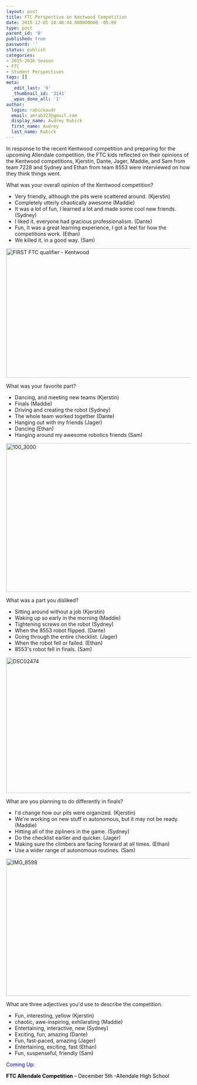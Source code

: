 ```yaml
---
layout: post
title: FTC Perspective on Kentwood Competition
date: 2015-12-05 10:40:44.000000000 -05:00
type: post
parent_id: '0'
published: true
password: ''
status: publish
categories:
- 2015-2016 Season
- FTC
- Student Perspectives
tags: []
meta:
  _edit_last: '9'
  _thumbnail_id: '3141'
  _wpas_done_all: '1'
author:
  login: rabickaudr
  email: amrab323@gmail.com
  display_name: Audrey Rabick
  first_name: Audrey
  last_name: Rabick
---
```

<p>In response to the recent Kentwood competition and preparing for the upcoming Allendale competition, the FTC kids reflected on their opinions of the Kentwood competitions, Kjerstin, Dante, Jager, Maddie, and Sam from team 7228 and Sydney and Ethan from team 8553 were interviewed on how they think things went.</p>
<p>What was your overall opinion of the Kentwood competition?</p>
<ul>
<li>Very friendly, although the pits were scattered around. (Kjerstin)</li>
<li>Completely utterly chaotically awesome (Maddie)</li>
<li>It was a lot of fun, I learned a lot and made some cool new friends. (Sydney)</li>
<li>I liked it, everyone had gracious professionalism. (Dante)</li>
<li>Fun, It was a great learning experience, I got a feel for how the competitions work. (Ethan)</li>
<li>We killed it, in a good way. (Sam)</li>
</ul>
<p><a href="http://strykeforce.org/wp-content/uploads/2015/11/2015-11-21_144825_05884_lr.jpg"><img class="aligncenter wp-image-3151" src="{{ site.baseurl }}/assets/images/2015-11-21_144825_05884_lr.jpg" alt="FIRST FTC qualifier - Kentwood" width="528" height="352" /></a></p>
<p>What was your favorite part?</p>
<ul>
<li>Dancing, and meeting new teams (Kjerstin)</li>
<li>Finals (Maddie)</li>
<li>Driving and creating the robot (Sydney)</li>
<li>The whole team worked together (Dante)</li>
<li>Hanging out with my friends (Jager)</li>
<li>Dancing (Ethan)</li>
<li>Hanging around my awesome robotics friends (Sam)</li>
</ul>
<p><a href="http://strykeforce.org/wp-content/uploads/2015/11/100_3000.jpg"><img class="aligncenter wp-image-3054" src="{{ site.baseurl }}/assets/images/100_3000.jpg" alt="100_3000" width="540" height="405" /></a></p>
<p>What was a part you disliked?</p>
<ul>
<li>Sitting around without a job (Kjerstin)</li>
<li>Waking up so early in the morning (Maddie)</li>
<li>Tightening screws on the robot (Sydney)</li>
<li>When the 8553 robot flipped. (Dante)</li>
<li>Going through the entire checklist. (Jager)</li>
<li>When the robot fell or failed. (Ethan)</li>
<li>8553's robot fell in finals. (Sam)</li>
</ul>
<p><a href="http://strykeforce.org/wp-content/uploads/2015/11/DSC02474.jpg"><img class="aligncenter wp-image-3056" src="{{ site.baseurl }}/assets/images/DSC02474.jpg" alt="DSC02474" width="554" height="369" /></a></p>
<p>What are you planning to do differently in finals?</p>
<ul>
<li>I'd change how our pits were organized. (Kjerstin)</li>
<li>We're working on new stuff in autonomous, but it may not be ready. (Maddie)</li>
<li>Hitting all of the zipliners in the game. (Sydney)</li>
<li>Do the checklist earlier and quicker. (Jager)</li>
<li>Making sure the climbers are facing forward at all times. (Ethan)</li>
<li>Use a wider range of autonomous routines. (Sam)</li>
</ul>
<p><a href="http://strykeforce.org/wp-content/uploads/2015/11/IMG_8598.jpg"><img class="aligncenter wp-image-3084" src="{{ site.baseurl }}/assets/images/IMG_8598.jpg" alt="IMG_8598" width="562" height="374" /></a></p>
<p>What are three adjectives you'd use to describe the competition.</p>
<ul>
<li>Fun, interesting, yellow (Kjerstin)</li>
<li>chaotic, awe-inspiring, exhilarating (Maddie)</li>
<li>Entertaining, interactive, new (Sydney)</li>
<li>Exciting, fun, amazing (Dante)</li>
<li>Fun, fast-paced, amazing (Jager)</li>
<li>Entertaining, exciting, fast (Ethan)</li>
<li>Fun, suspenseful, friendly (Sam)</li>
</ul>
<p><span style="color: #0000ff;">Coming Up:</span></p>
<p><span style="color: #000000;"><strong>FTC Allendale Competition </strong>– <span class="aBn" tabindex="0" data-term="goog_872310267"><span class="aQJ">December 5th</span></span> -Allendale High School</span></p>
<p>&nbsp;</p>
